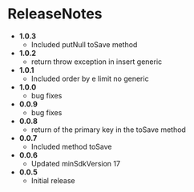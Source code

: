  # ReleaseNotes
* **1.0.3**
    * Included putNull toSave method
* **1.0.2**
    * return throw exception in insert generic
 * **1.0.1**
    * Included order by e limit no generic
* **1.0.0**
    * bug fixes
* **0.0.9**
    * bug fixes
* **0.0.8**
    * return of the primary key in the toSave method
* **0.0.7**
    * Included method toSave
* **0.0.6**
    * Updated minSdkVersion 17
* **0.0.5**
    * Initial release
